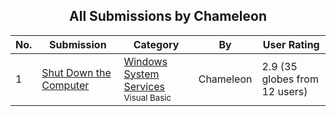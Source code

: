 ﻿<div align="center">

## All Submissions by Chameleon

</div>

No.  | Submission | Category | By   | User Rating
---- | ---------- | -------- | ---- | -----------
1 | [Shut Down the Computer<br />](https://github.com/Planet-Source-Code/chameleon-shut-down-the-computer__1-12479) | [Windows System Services<br /><sup>Visual Basic</sup>](../ByCategory/windows-system-services__1-35.md) | Chameleon | 2.9 (35 globes from 12 users)
